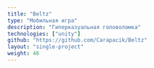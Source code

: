```yaml
---
title: "Beltz"
type: "Мобильная игра"
description: "Гиперказуальная головоломка"
technologies: ["unity"]
github: "https://github.com/Carapacik/Beltz"
layout: "single-project"
weight: 46
---
```

